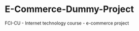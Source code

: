 E-Commerce-Dummy-Project
========================

FCI-CU - Internet technology course -  e-commerce project
